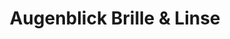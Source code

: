 ---
title: "Augenblick Brille & Linse"
url: /hoerstel/augenblick-brille-und-linse/
shop: Optiker
---